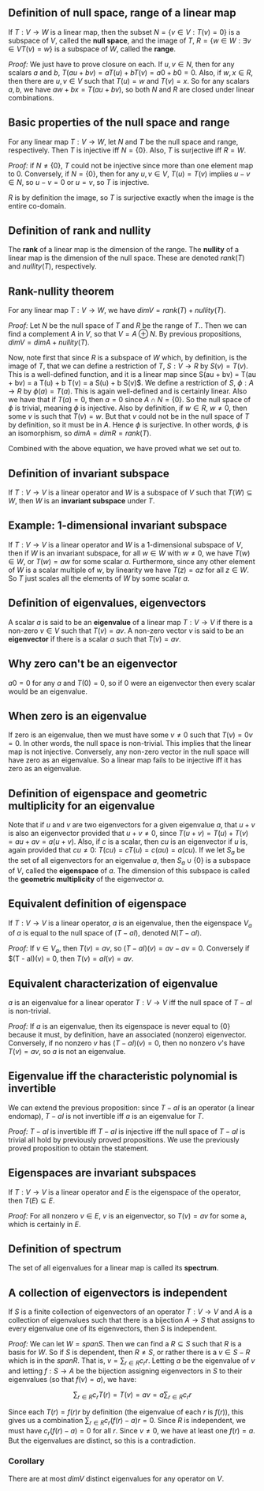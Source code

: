## Definition of null space, range of a linear map
If $T: V \to W$ is a linear map, then the subset $N = \{ v \in V : T(v) = 0\}$ is a subspace of $V$, called the **null space**, and the image of $T$, $R = \{ w \in W : \exists v \in V T(v) = w \}$ is a subspace of $W$, called the **range**.

*Proof:* We just have to prove closure on each. If $u, v \in N$, then for any scalars $a$ and $b$, $T(au + bv) = aT(u) + b T(v) = a0 + b0 = 0$. Also, if $w, x \in R$, then there are $u, v \in V$ such that $T(u) = w$ and $T(v) = x$. So for any scalars $a, b$, we have $aw + bx = T(au + bv)$, so both $N$ and $R$ are closed under linear combinations.

## Basic properties of the null space and range
For any linear map $T: V \to W$, let $N$ and $T$ be the null space and range, respectively. Then $T$ is injective iff $N = \{ 0 \}$. Also, $T$ is surjective iff $R = W$.

*Proof:* if $N \neq \{ 0 \}$, $T$ could not be injective since more than one element map to $0$. Conversely, if $N = \{ 0 \}$, then for any $u, v \in V$, $T(u) = T(v)$ implies $u - v \in N$, so $u - v = 0$ or $u = v$, so $T$ is injective.

$R$ is by definition the image, so $T$ is surjective exactly when the image is the entire co-domain.

## Definition of rank and nullity
The **rank** of a linear map is the dimension of the range. The **nullity** of a linear map is the dimension of the null space. These are denoted $rank(T)$ and $nullity(T)$, respectively.

## Rank-nullity theorem
For any linear map $T: V \to W$, we have $dim V = rank(T) + nullity(T)$.

*Proof:* Let $N$ be the null space of $T$ and $R$ be the range of $T$.. Then we can find a complement $A$ in $V$, so that $V = A \oplus N$. By previous propositions, $dim V = dim A + nullity(T)$.

Now, note first that since $R$ is a subspace of $W$ which, by definition, is the image of $T$, that we can define a restriction of $T$, $S: V \to R$ by $S(v) = T(v)$. This is a well-defined function, and it is a linear map since S(au + bv) = T(au + bv) = a T(u) + b T(v) = a S(u) + b S(v)$. We define a restriction of $S$, $\phi: A \to R$ by $\phi(a) = T(a)$. This is again well-defined and is certainly linear. Also we have that if $T(a) = 0$, then $a = 0$ since $A \cap N = \{ 0 \}$. So the null space of $\phi$ is trivial, meaning $\phi$ is injective. Also by definition, if $w \in R$, $w \neq 0$, then some $v$ is such that $T(v) = w$. But that $v$ could not be in the null space of $T$ by definition, so it must be in $A$. Hence $\phi$ is surjective. In other words, $\phi$ is an isomorphism, so $dim A = dim R = rank(T)$.

Combined with the above equation, we have proved what we set out to.

## Definition of invariant subspace
If $T: V \to V$ is a linear operator and $W$ is a subspace of $V$ such that $T(W) \subseteq W$, then $W$ is an **invariant subspace** under $T$.

## Example: 1-dimensional invariant subspace
If $T: V \to V$ is a linear operator and $W$ is a 1-dimensional subspace of $V$, then if $W$ is an invariant subspace, for all $w \in W$ with $w \neq 0$, we have $T(w) \in W$, or $T(w) = aw$ for some scalar $a$. Furthermore, since any other element of $W$ is a scalar multiple of $w$, by linearity we have $T(z) = az$ for all $z \in W$. So $T$ just scales all the elements of $W$ by some scalar $a$.


## Definition of eigenvalues, eigenvectors
A scalar $a$ is said to be an **eigenvalue** of a linear map $T: V \to V$ if there is a non-zero $v \in V$ such that $T(v) = av$. A non-zero vector $v$ is said to be an **eigenvector** if there is a scalar $a$ such that $T(v) = av$.

## Why zero can't be an eigenvector
$a0 = 0$ for any $a$ and $T(0) = 0$, so if $0$ were an eigenvector then every scalar would be an eigenvalue.

## When zero is an eigenvalue
If zero is an eigenvalue, then we must have some $v \neq 0$ such that $T(v) = 0v = 0$. In other words, the null space is non-trivial. This implies that the linear map is not injective. Conversely, any non-zero vector in the null space will have zero as an eigenvalue. So a linear map fails to be injective iff it has zero as an eigenvalue.


## Definition of eigenspace and geometric multiplicity for an eigenvalue

Note that if $u$ and $v$ are two eigenvectors for a given eigenvalue $a$, that $u+v$ is also an eigenvector provided that $u+v \neq 0$, since $T(u+v) = T(u) + T(v) = au + av = a(u + v)$. Also, if $c$ is a scalar, then $cu$ is an eigenvector if $u$ is, again provided that $cu \neq 0$: $T(cu) = c T(u) = c(au) = a(cu)$. If we let $S_a$ be the set of all eigenvectors for an eigenvalue $a$, then $S_a \cup \{0\}$ is a subspace of $V$, called the **eigenspace** of $a$. The dimension of this subspace is called the **geometric multiplicity** of the eigenvector $a$.

## Equivalent definition of eigenspace
If $T: V \to V$ is a linear operator, $a$ is an eigenvalue, then the eigenspace $V_a$ of $a$ is equal to the null space of $(T - aI)$, denoted $N(T - aI)$.

*Proof:* If $v \in V_a$, then $T(v) = av$, so $(T - aI)(v) = av - av = 0$. Conversely if $(T - aI)(v) = 0, then $T(v) = aI(v) = av$.

## Equivalent characterization of eigenvalue
$a$ is an eigenvalue for a linear operator $T: V \to V$ iff the null space of $T - aI$ is non-trivial.

*Proof:* If $a$ is an eigenvalue, then its eigenspace is never equal to $\{0\}$ because it must, by definition, have an associated (nonzero) eigenvector. Conversely, if no nonzero $v$ has $(T - aI)(v) = 0$, then no nonzero $v$'s have $T(v) = av$, so $a$ is not an eigenvalue.

## Eigenvalue iff the characteristic polynomial is invertible
We can extend the previous proposition: since $T - aI$ is an operator (a linear endomap), $T - aI$ is not invertible iff $a$ is an eigenvalue for $T$.

*Proof:* $T - aI$ is invertible iff $T - aI$ is injective iff the null space of $T - aI$ is trivial all hold by previously proved propositions. We use the previously proved proposition to obtain the statement.


## Eigenspaces are invariant subspaces
If $T: V \to V$ is a linear operator and $E$ is the eigenspace of the operator, then $T(E) \subseteq E$.

*Proof:* For all nonzero $v \in E$, $v$ is an eigenvector, so $T(v) = av$ for some a, which is certainly in $E$.

## Definition of spectrum
The set of all eigenvalues for a linear map is called its **spectrum**.

## A collection of eigenvectors is independent
If $S$ is a finite collection of eigenvectors of an operator $T: V \to V$ and $A$ is a collection of eigenvalues such that there is a bijection $A \to S$ that assigns to every eigenvalue one of its eigenvectors, then $S$ is independent.

*Proof:* We can let $W = span S$. Then we can find a $R \subseteq S$ such that $R$ is a basis for $W$. So if $S$ is dependent, then $R \neq S$, or rather there is a $v \in S - R$ which is in the $span R$. That is, $v = \sum_{r \in R} c_r r$. Letting $a$ be the eigenvalue of $v$ and letting $f: S \to A$ be the bijection assigning eigenvectors in $S$ to their eigenvalues (so that $f(v) = a$), we have:

$$\sum_{r \in R} c_r T(r) = T(v) = av = a \sum_{r \in R} c_r r$$

Since each $T(r) = f(r) r$ by definition (the eigenvalue of each $r$ is $f(r)$), this gives us a combination $\sum_{r \in R} c_r (f(r) - a) r = 0$. Since $R$ is independent, we must have $c_r (f(r) - a) = 0$ for all $r$. Since $v \neq 0$, we have at least one $f(r) = a$. But the eigenvalues are distinct, so this is a contradiction.

### Corollary
There are at most $dim V$ distinct eigenvalues for any operator on $V$.
